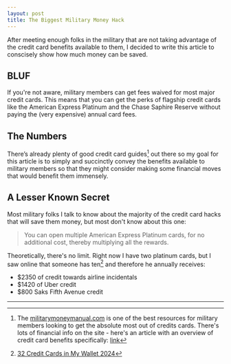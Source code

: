 ```yaml
---
layout: post
title: The Biggest Military Money Hack
---
```

After meeting enough folks in the military that are not taking advantage of the credit card benefits available to them, I decided to write this article to conscisely show how much money can be saved. 

## BLUF
If you're not aware, military members can get fees waived for most major credit cards. This means that you can get the perks of flagship credit cards like the American Express Platinum and the Chase Saphire Reserve without paying the (very expensive) annual card fees.

## The Numbers
There’s already plenty of good credit card guides[^1] out there so my goal for this article is to simply and succinctly convey the benefits available to military members so that they might consider making some financial moves that would benefit them immensely.

<div id="benefits_sankey"></div>

<script src='https://cdn.plot.ly/plotly-2.29.1.min.js'></script>
<script src='/assets/js/sankeyfier.js'></script>
<script src='/assets/js/card_benefits.js'></script>

## A Lesser Known Secret
Most military folks I talk to know about the majority of the credit card hacks that will save them money, but most don't know about this one:

> You can open multiple American Express Platinum cards, for no additional cost, thereby multiplying all the rewards.

Theoretically, there's no limit. Right now I have two platinum cards, but I saw online that someone has ten[^2] and therefore he annually receives:

- $2350 of credit towards airline incidentals
- $1420 of Uber credit
- $800 Saks Fifth Avenue credit

---

<script src='/assets/js/card_benefits_2plat.js'></script>

[^1]: The [militarymoneymanual.com](https://militarymoneymanual.com/) is one of the best resources for military members looking to get the absolute most out of credits cards. There's lots of financial info on the site - here's an article with an overview of credit card benefits specifically: [link](https://militarymoneymanual.com/best-credit-cards-military/)
[^2]: [32 Credit Cards in My Wallet 2024](https://militarymoneymanual.com/current-credit-cards/)
